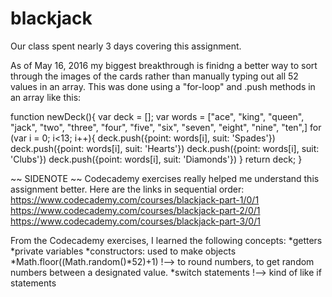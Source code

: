 # blackjack

Our class spent nearly 3 days covering this assignment.

As of May 16, 2016 my biggest breakthrough is finidng a better way to sort through the images of the cards rather than manually typing out all 52 values in an array. This was done using a "for-loop" and .push methods in an array like this:


function newDeck(){
  var deck = [];
  var words = ["ace", "king", "queen", "jack", "two", "three", "four", "five", "six", "seven", "eight", "nine", "ten",]
  for (var i = 0; i<13; i++){
    deck.push({point: words[i], suit: 'Spades'})
    deck.push({point: words[i], suit: 'Hearts'})
    deck.push({point: words[i], suit: 'Clubs'})
    deck.push({point: words[i], suit: 'Diamonds'})
  }
  return deck;
}




~~ SIDENOTE ~~
Codecademy exercises really helped me understand this assignment better.
Here are the links in sequential order:
https://www.codecademy.com/courses/blackjack-part-1/0/1
https://www.codecademy.com/courses/blackjack-part-2/0/1
https://www.codecademy.com/courses/blackjack-part-3/0/1

From the Codecademy exercises, I learned the following concepts:
*getters
*private variables
*constructors: used to make objects
*Math.floor((Math.random()*52)+1) !--> to round numbers, to get random numbers between a designated value.
*switch statements !--> kind of like if statements
